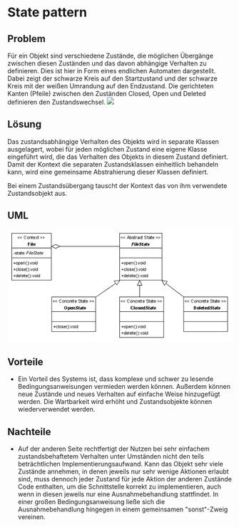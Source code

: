 # State pattern

## Problem
Für ein Objekt sind verschiedene Zustände, die möglichen Übergänge zwischen diesen Zuständen und das davon abhängige Verhalten zu definieren. Dies ist hier in Form eines endlichen Automaten dargestellt. Dabei zeigt der schwarze Kreis auf den Startzustand und der schwarze Kreis mit der weißen Umrandung auf den Endzustand. Die gerichteten Kanten (Pfeile) zwischen den Zuständen Closed, Open und Deleted definieren den Zustandswechsel. 
![](StatePattern_Statechart.png)

## Lösung
Das zustandsabhängige Verhalten des Objekts wird in separate Klassen ausgelagert, wobei für jeden möglichen Zustand eine eigene Klasse eingeführt wird, die das Verhalten des Objekts in diesem Zustand definiert. Damit der Kontext die separaten Zustandsklassen einheitlich behandeln kann, wird eine gemeinsame Abstrahierung dieser Klassen definiert.

Bei einem Zustandsübergang tauscht der Kontext das von ihm verwendete Zustandsobjekt aus. 

## UML
![](https://github.com/KastSimon/DesignPatterns/blob/master/UML%20Diagramme/State%20Pattern/StatePattern_Classdiagramm.png)

## Vorteile
* Ein Vorteil des Systems ist, dass komplexe und schwer zu lesende Bedingungsanweisungen vermieden werden können. Außerdem können neue Zustände und neues Verhalten auf einfache Weise hinzugefügt werden. Die Wartbarkeit wird erhöht und Zustandsobjekte können wiederverwendet werden.

## Nachteile
* Auf der anderen Seite rechtfertigt der Nutzen bei sehr einfachem zustandsbehaftetem Verhalten unter Umständen nicht den teils beträchtlichen Implementierungsaufwand. Kann das Objekt sehr viele Zustände annehmen, in denen jeweils nur sehr wenige Aktionen erlaubt sind, muss dennoch jeder Zustand für jede Aktion der anderen Zustände Code enthalten, um die Schnittstelle korrekt zu implementieren, auch wenn in diesen jeweils nur eine Ausnahmebehandlung stattfindet. In einer großen Bedingungsanweisung ließe sich die Ausnahmebehandlung hingegen in einem gemeinsamen "sonst"-Zweig vereinen. 